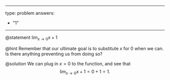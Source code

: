 


---
type: problem
answers:
  - "1"

---

@statement
$\displaystyle{\lim_{x\to 0} x+1}$

@hint
Remember that our ultimate goal is to substitute $x$ for $0$ when we can. Is there anything preventing us from doing so?

@solution
We can plug in $x=0$ to the function, and see that
$$\lim_{x\to 0} x+1=0+1=1.$$
<!--stackedit_data:
eyJoaXN0b3J5IjpbLTE2MDM1NDQ3MTgsLTM1NDMwMjg2LC0xNj
k2Mjg0NjYyLC0xNjk2ODIwODkyLC0yNTM2MTk5MjNdfQ==
-->
<!--stackedit_data:
eyJoaXN0b3J5IjpbLTIwMzE4OTA0MzBdfQ==
-->